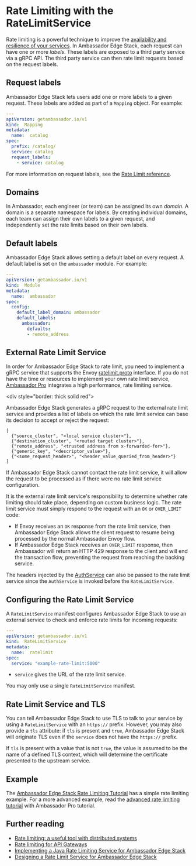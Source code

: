 # Rate Limiting with the RateLimitService

Rate limiting is a powerful technique to improve the [availability and resilience of your services](https://blog.getambassador.io/rate-limiting-a-useful-tool-with-distributed-systems-6be2b1a4f5f4). In Ambassador Edge Stack, each request can have one or more *labels*. These labels are exposed to a third party service via a gRPC API. The third party service can then rate limit requests based on the request labels.

## Request labels

Ambassador Edge Stack lets users add one or more labels to a given request. These labels are added as part of a `Mapping` object. For example:

```yaml
---
apiVersion: getambassador.io/v1
kind:  Mapping
metadata:
  name:  catalog
spec:
  prefix: /catalog/
  service: catalog
  request_labels:
    - service: catalog
```

For more information on request labels, see the [Rate Limit reference](/reference/rate-limits).

## Domains

In Ambassador, each engineer (or team) can be assigned its own *domain*. A domain is a separate namespace for labels. By creating individual domains, each team can assign their own labels to a given request, and independently set the rate limits based on their own labels.

## Default labels

Ambassador Edge Stack allows setting a default label on every request. A default label is set on the `ambassador` module. For example:

```yaml
---
apiVersion: getambassador.io/v1
kind:  Module
metadata:
  name:  ambassador
spec:
  config:
    default_label_domain: ambassador
    default_labels:
      ambassador:
        defaults:
        - remote_address
```

## External Rate Limit Service

In order for Ambassador Edge Stack to rate limit, you need to implement a gRPC service that supports the Envoy [ratelimit.proto](https://github.com/datawire/ambassador/blob/master/ambassador/common/ratelimit/ratelimit.proto) interface. If you do not have the time or resources to implement your own rate limit service, [Ambassador Pro](/pro) integrates a high performance, rate limiting service.

<div style="border: thick solid red"> </div>


Ambassador Edge Stack generates a gRPC request to the external rate limit service and provides a list of labels on which the rate limit service can base its decision to accept or reject the request:

```
[
  {"source_cluster", "<local service cluster>"},
  {"destination_cluster", "<routed target cluster>"},
  {"remote_address", "<trusted address from x-forwarded-for>"},
  {"generic_key", "<descriptor_value>"},
  {"<some_request_header>", "<header_value_queried_from_header>"}
]
```

If Ambassador Edge Stack cannot contact the rate limit service, it will allow the request to be processed as if there were no rate limit service configuration.

It is the external rate limit service's responsibility to determine whether rate limiting should take place, depending on custom business logic. The rate limit service must simply respond to the request with an `OK` or `OVER_LIMIT` code:

* If Envoy receives an `OK` response from the rate limit service, then Ambassador Edge Stack allows the client request to resume being processed by the normal Ambassador Envoy flow.
* If Ambassador Edge Stack receives an `OVER_LIMIT` response, then Ambassador will return an HTTP 429 response to the client and will end the transaction flow, preventing the request from reaching the backing service.

The headers injected by the [AuthService](/reference/services/auth-service) can also be passed to the rate limit service since the `AuthService` is invoked before the `RateLimitService`.

## Configuring the Rate Limit Service

A `RateLimitService` manifest configures Ambassador Edge Stack to use an external service to check and enforce rate limits for incoming requests:

```yaml
---
apiVersion: getambassador.io/v1
kind:  RateLimitService
metadata:
  name:  ratelimit
spec:
  service: "example-rate-limit:5000"
```

- `service` gives the URL of the rate limit service.

You may only use a single `RateLimitService` manifest.

## Rate Limit Service and TLS

You can tell Ambassador Edge Stack to use TLS to talk to your service by using a `RateLimitService` with an `https://` prefix. However, you may also provide a `tls` attribute: if `tls` is present and `true`, Ambassador Edge Stack will originate TLS even if the `service` does not have the `https://` prefix.

If `tls` is present with a value that is not `true`, the value is assumed to be the name of a defined TLS context, which will determine the certificate presented to the upstream service.

## Example

The [Ambassador Edge Stack Rate Limiting Tutorial](/user-guide/rate-limiting-tutorial) has a simple rate limiting example. For a more advanced example, read the [advanced rate limiting tutorial](/user-guide/advanced-rate-limiting) with Ambassador Pro tutorial.

## Further reading

* [Rate limiting: a useful tool with distributed systems](https://blog.getambassador.io/rate-limiting-a-useful-tool-with-distributed-systems-6be2b1a4f5f4)
* [Rate limiting for API Gateways](https://blog.getambassador.io/rate-limiting-for-api-gateways-892310a2da02)
* [Implementing a Java Rate Limiting Service for Ambassador Edge Stack](https://blog.getambassador.io/implementing-a-java-rate-limiting-service-for-the-ambassador-api-gateway-e09d542455da)
* [Designing a Rate Limit Service for Ambassador Edge Stack](https://blog.getambassador.io/designing-a-rate-limiting-service-for-ambassador-f460e9fabedb)
